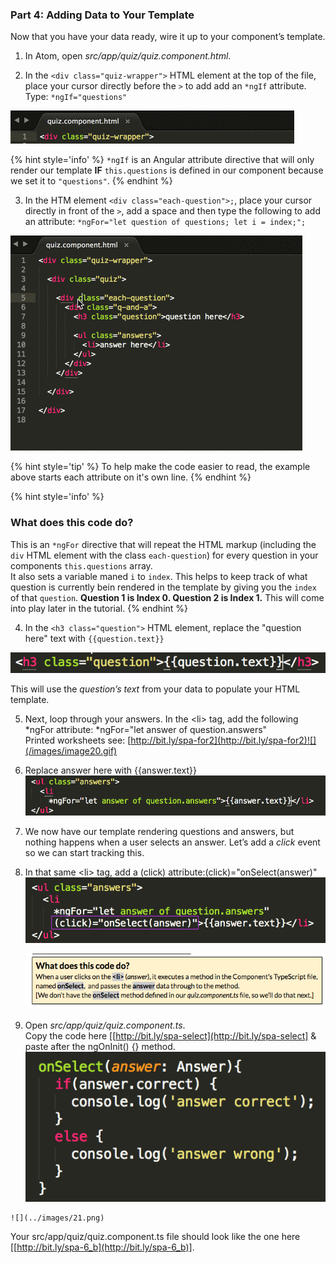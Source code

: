 ### Part 4: Adding Data to Your Template

Now that you have your data ready, wire it up to your component’s template.

1.  In Atom, open _src/app/quiz/quiz.component.html_.

2. In the `<div class="quiz-wrapper">` HTML element at the top of the file, place your cursor directly before the `>` to add add an `*ngIf` attribute.  Type: `*ngIf="questions"`

  ![](/images/image04.gif)

  {% hint style='info' %}
`*ngIf` is an Angular attribute directive that will only render our template **IF** `this.questions` is defined in our component because we set it to `"questions"`.
  {% endhint %}
  
3.  In the HTM element `<div class="each-question">;`, place your cursor directly in front of the `>`, add a space and then type the following to add an attribute: `*ngFor="let question of questions; let i = index;";`

  ![](/images/image17.gif)
  
  {% hint style='tip' %}
To help make the code easier to read, the example above starts each attribute on it's own line.
  {% endhint %}

  {% hint style='info' %}
### What does this code do?

This is an `*ngFor` directive that will repeat the HTML markup (including the `div` HTML element with the class `each-question`) for every question in your components `this.questions` array.
</br>
It also sets a variable maned `i` to `index`.  This helps to keep track of what question is currently bein rendered in the template by giving you the `index` of that `question`.  **Question 1 is Index 0. Question 2 is Index 1.** This will come into play later in the tutorial.
  {% endhint %}
  
4.  In the `<h3 class="question">` HTML element, replace the "question here" text with `{{question.text}}`

  ![](/images/image02.png)
  
  This will use the *question’s text* from your data to populate your HTML template.
  
5.  Next, loop through your answers. In the <span class="ref">&lt;li&gt;</span> tag, add the following <span class="ref">*ngFor</span> attribute: <span class="new">*ngFor=&quot;let answer of question.answers&quot;</span><br>Printed worksheets see: [http://bit.ly/spa-for2](http://bit.ly/spa-for2)![](/images/image20.gif)
3.  Replace <span class="ref">answer here</span> with <span class="new">{{answer.text}}</span>![](/images/image26.png)
4.  We now have our template rendering questions and answers, but nothing happens when a user selects an answer. Let’s add a *click* event so we can start tracking this.

  1.  In that same <span class="ref">&lt;li&gt;</span> tag, add a <span class="ref">(click)</span> attribute:<span class="new">(click)=&quot;onSelect(answer)&quot;</span><br> 
      ![](/images/image46.png)

      ![](../images/20.png)

   1.  Open *src/app/quiz/quiz.component.ts*. <br>Copy the code here [[http://bit.ly/spa-select](http://bit.ly/spa-select] &amp; paste after the <span class="ref">ngOnInit() {}</span> method.![](/images/image03.png)

    ![](../images/21.png)

Your src/app/quiz/quiz.component.ts file should look like the one here [[http://bit.ly/spa-6_b](http://bit.ly/spa-6_b)].